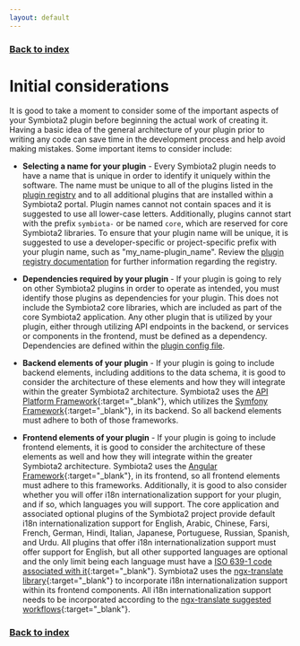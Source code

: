 ```yaml
---
layout: default
---
```


### [Back to index](./index.html)

# Initial considerations

It is good to take a moment to consider some of the important aspects of your Symbiota2 plugin before 
beginning the actual work of creating it. Having a basic idea of the general architecture of your plugin
prior to writing any code can save time in the development process and help avoid making mistakes. Some 
important items to consider include:

- **Selecting a name for your plugin** - 
    Every Symbiota2 plugin needs to have a name that is unique in order to identify it uniquely within 
    the software. The name must be unique to all of the plugins listed in the [plugin registry](https://github.com/Symbiota2/Symbiota2/blob/master/plugin-registry.json)
    and to all additional plugins that are installed within a Symbiota2 portal. Plugin names cannot not 
    contain spaces and it is suggested to use all lower-case letters. Additionally, plugins cannot start
    with the prefix `symbiota-` or be named `core`, which are reserved for core Symbiota2 libraries. To ensure that your plugin name will
    be unique, it is suggested to use a developer-specific or project-specific prefix with your plugin name,
    such as "my_name-plugin_name". Review the [plugin registry documentation](./plugin_registry.html)
    for further information regarding the registry.

- **Dependencies required by your plugin** - 
    If your plugin is going to rely on other Symbiota2 plugins in order to operate as intended, you must
    identify those plugins as dependencies for your plugin. This does not include the Symbiota2 core libraries,
    which are included as part of the core Symbiota2 application. Any other plugin that is utilized by your plugin,
    either through utilizing API endpoints in the backend, or services or components in the frontend, must be defined
    as a dependency. Dependencies are defined within the [plugin config file](./plugin_config.html).

- **Backend elements of your plugin** - 
    If your plugin is going to include backend elements, including additions to the data schema, it is good to
    consider the architecture of these elements and how they will integrate within the greater Symbiota2
    architecture. Symbiota2 uses the [API Platform Framework](https://api-platform.com/){:target="_blank"}, which utilizes 
    the [Symfony Framework](https://symfony.com/doc/current/index.html){:target="_blank"}, in its backend. So all backend 
    elements must adhere to both of those frameworks.

- **Frontend elements of your plugin** - 
    If your plugin is going to include frontend elements, it is good to consider the architecture of these elements 
    as well and how they will integrate within the greater Symbiota2 architecture. Symbiota2 uses the [Angular Framework](https://angular.io/){:target="_blank"},
    in its frontend, so all frontend elements must adhere to this frameworks. Additionally, it is good to also consider
    whether you will offer i18n internationalization support for your plugin, and if so, which languages you will support.
    The core application and associated optional plugins of the Symbiota2 project provide default i18n internationalization 
    support for English, Arabic, Chinese, Farsi, French, German, Hindi, Italian, Japanese, Portuguese, Russian, Spanish, and 
    Urdu. All plugins that offer i18n internationalization support must offer support for English, but all other supported 
    languages are optional and the only limit being each language must have a [ISO 639-1 code associated with it](https://www.loc.gov/standards/iso639-2/php/code_list.php){:target="_blank"}.
    Symbiota2 uses the [ngx-translate library](http://www.ngx-translate.com){:target="_blank"} to incorporate i18n internationalization 
    support within its frontend components. All i18n internationalization support needs to be incorporated according to 
    the [ngx-translate suggested workflows](https://www.codeandweb.com/babeledit/tutorials/how-to-translate-your-angular8-app-with-ngx-translate){:target="_blank"}.
    
### [Back to index](./index.html)

